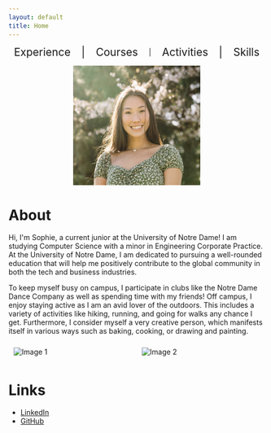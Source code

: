 ```yaml
---
layout: default
title: Home
---
```


<div style="display: flex; justify-content: space-around; align-items: center; text-align: center;">
  <a href="/experience/" style="text-decoration: none; font-size: 1.5em;">Experience</a> 
  <span style="font-size: 1.5em;">|</span> 
  <a href="/courses/" style="text-decoration: none; font-size: 1.5em;">Courses</a> 
  <span style="font-size: .1.5em;">|</span> 
  <a href="/activities/" style="text-decoration: none; font-size: 1.5em;">Activities</a> 
  <span style="font-size: 1.5em;">|</span> 
  <a href="/skills/" style="text-decoration: none; font-size: 1.5em;">Skills</a>
</div>

<p align="center">
  <img src="/assets/Sophie Chou Headshot.jpg" alt="Alt text" width="250" height="235">
</p>


# About
Hi, I'm Sophie, a current junior at the University of Notre Dame! I am studying Computer Science with a minor in Engineering Corporate Practice. At the University of Notre Dame, I am dedicated to pursuing a well-rounded education that will help me positively contribute to the global community in both the tech and business industries.

To keep myself busy on campus, I participate in clubs like the Notre Dame Dance Company as well as spending time with my friends! Off campus, I enjoy staying active as I am an avid lover of the outdoors. This includes a variety of activities like hiking, running, and going for walks any chance I get. Furthermore, I consider myself a very creative person, which manifests itself in various ways such as baking, cooking, or drawing and painting. 

<div style="display: flex; justify-content: center; align-items: center;">
  <img src="/assets/i love hiking.jpg" alt="Image 1" style="width: 250px; height: auto; margin: 10px;">
  <img src="/assets/dome drawing.jpg" alt="Image 2" style="width: 250px; height: auto; margin: 10px;">
</div>

# Links
- [LinkedIn](https://www.linkedin.com/in/sophiechou-/)
- [GitHub](https://github.com/sophiechou1)

